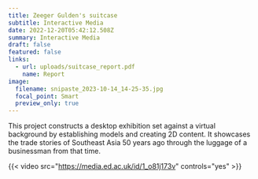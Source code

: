 ```yaml
---
title: Zeeger Gulden's suitcase
subtitle: Interactive Media
date: 2022-12-20T05:42:12.508Z
summary: Interactive Media
draft: false
featured: false
links:
  - url: uploads/suitcase_report.pdf
    name: Report
image:
  filename: snipaste_2023-10-14_14-25-35.jpg
  focal_point: Smart
  preview_only: true
---
```

This project constructs a desktop exhibition set against a virtual background by establishing models and creating 2D content. It showcases the trade stories of Southeast Asia 50 years ago through the luggage of a businessman from that time.

{{< video src="https://media.ed.ac.uk/id/1_o81j173v" controls="yes" >}}
